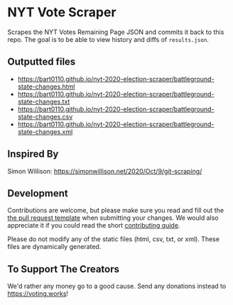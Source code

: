 # NYT Vote Scraper
Scrapes the NYT Votes Remaining Page JSON and commits it back to this repo. The goal is to be able to view history and diffs of `results.json`.

## Outputted files

- <https://bart0110.github.io/nyt-2020-election-scraper/battleground-state-changes.html>
- <https://bart0110.github.io/nyt-2020-election-scraper/battleground-state-changes.txt>
- <https://bart0110.github.io/nyt-2020-election-scraper/battleground-state-changes.csv>
- <https://bart0110.github.io/nyt-2020-election-scraper/battleground-state-changes.xml>


## Inspired By
Simon Willison: <https://simonwillison.net/2020/Oct/9/git-scraping/>



## Development

Contributions are welcome, but please make sure you read and fill out the [the pull request template](.github/pull_request_template.md) when submitting your changes. We would also appreciate it if you could read the short [contributing guide](./CONTRIBUTING.md).

Please do not modify any of the static files (html, csv, txt, or xml). These files are dynamically generated.

## To Support The Creators
We'd rather any money go to a good cause. Send any donations instead to <https://voting.works>!
